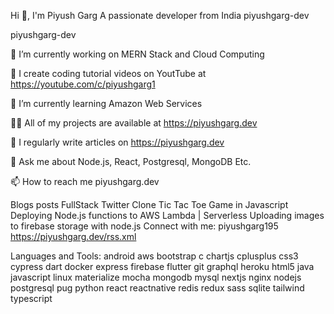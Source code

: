 Hi 👋, I'm Piyush Garg
A passionate developer from India
piyushgarg-dev

piyushgarg-dev

🔭 I’m currently working on MERN Stack and Cloud Computing

🎥 I create coding tutorial videos on YoutTube at https://youtube.com/c/piyushgarg1

🌱 I’m currently learning Amazon Web Services

👨‍💻 All of my projects are available at https://piyushgarg.dev

📝 I regularly write articles on https://piyushgarg.dev

💬 Ask me about Node.js, React, Postgresql, MongoDB Etc.

📫 How to reach me piyushgarg.dev

Blogs posts
FullStack Twitter Clone
Tic Tac Toe Game in Javascript
Deploying Node.js functions to AWS Lambda | Serverless
Uploading images to firebase storage with node.js
Connect with me:
piyushgarg195 https://piyushgarg.dev/rss.xml

Languages and Tools:
android aws bootstrap c chartjs cplusplus css3 cypress dart docker express firebase flutter git graphql heroku html5 java javascript linux materialize mocha mongodb mysql nextjs nginx nodejs postgresql pug python react reactnative redis redux sass sqlite tailwind typescript